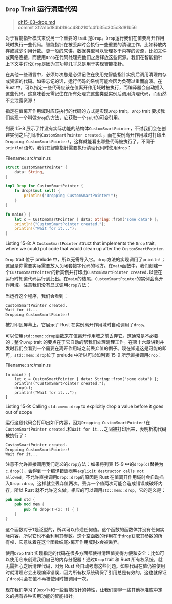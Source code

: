 ## `Drop` Trait 运行清理代码

> [ch15-03-drop.md](https://github.com/rust-lang/book/blob/master/second-edition/src/ch15-03-drop.md)
> <br>
> commit 3f2a1bd8dbb19cc48b210fc4fb35c305c8d81b56

对于智能指针模式来说另一个重要的 trait 是`Drop`。`Drop`运行我们在值要离开作用域时执行一些代码。智能指针在被丢弃时会执行一些重要的清理工作，比如释放内存或减少引用计数。更一般的来讲，数据类型可以管理多于内存的资源，比如文件或网络连接，而使用`Drop`在代码处理完他们之后释放这些资源。我们在智能指针上下文中讨论`Drop`是因为其功能几乎总是用于实现智能指针。

在其他一些语言中，必须每次总是必须记住在使用完智能指针实例后调用清理内存或资源的代码。如果忘记的话，运行代码的系统可能会因为负荷过重而崩溃。在 Rust 中，可以指定一些代码应该在值离开作用域时被执行，而编译器会自动插入这些代码。这意味着无需记住在所有处理完这些类型实例后调用清理代码，而仍然不会泄露资源！

指定在值离开作用域时应该执行的代码的方式是实现`Drop` trait。`Drop` trait 要求我们实现一个叫做`drop`的方法，它获取一个`self`的可变引用。

列表 15-8 展示了并没有实际功能的结构体`CustomSmartPointer`，不过我们会在创建实例之后打印出`CustomSmartPointer created.`，而在实例离开作用域时打印出`Dropping CustomSmartPointer!`，这样就能看出哪些代码被执行了。不同于`println!`语句，我们在智能指针需要执行清理代码时使用`drop`：

<span class="filename">Filename: src/main.rs</span>

```rust
struct CustomSmartPointer {
    data: String,
}

impl Drop for CustomSmartPointer {
    fn drop(&mut self) {
        println!("Dropping CustomSmartPointer!");
    }
}

fn main() {
    let c = CustomSmartPointer { data: String::from("some data") };
    println!("CustomSmartPointer created.");
    println!("Wait for it...");
}
```

<span class="caption">Listing 15-8: A `CustomSmartPointer` struct that
implements the `Drop` trait, where we could put code that would clean up after
the `CustomSmartPointer`.</span>

`Drop` trait 位于 prelude 中，所以无需导入它。`drop`方法的实现调用了`println!`；这里是你需要实际需要放入关闭套接字代码的地方。在`main`函数中，我们创建一个`CustomSmartPointer`的新实例并打印出`CustomSmartPointer created.`以便在运行时知道代码运行到此出。在`main`的结尾，`CustomSmartPointer`的实例会离开作用域。注意我们没有显式调用`drop`方法：

当运行这个程序，我们会看到：

```
CustomSmartPointer created.
Wait for it...
Dropping CustomSmartPointer!
```

被打印到屏幕上，它展示了 Rust 在实例离开作用域时自动调用了`drop`。

可以使用`std::mem::drop`函数来在值离开作用域之前丢弃它。这通常是不必要的；整个`Drop` trait 的要点在于它自动的帮我们处理清理工作。在第十六章讲到并发时我们会看到一个需要在离开作用域之前丢弃值的例子。现在知道这是可能的即可，`std::mem::drop`位于 prelude 中所以可以如列表 15-9 所示直接调用`drop`：

<span class="filename">Filename: src/main.rs</span>

```rust,ignore
fn main() {
    let c = CustomSmartPointer { data: String::from("some data") };
    println!("CustomSmartPointer created.");
    drop(c);
    println!("Wait for it...");
}
```

<span class="caption">Listing 15-9: Calling `std::mem::drop` to explicitly drop
a value before it goes out of scope</span>

运行这段代码会打印出如下内容，因为`Dropping CustomSmartPointer!`在`CustomSmartPointer created.`和`Wait for it...`之间被打印出来，表明析构代码被执行了：

```
CustomSmartPointer created.
Dropping CustomSmartPointer!
Wait for it...
```

注意不允许直接调用我们定义的`drop`方法：如果将列表 15-9 中的`drop(c)`替换为`c.drop()`，会得到一个编译错误表明`explicit destructor calls not allowed`。不允许直接调用`Drop::drop`的原因是 Rust 在值离开作用域时会自动插入`Drop::drop`，这样就会丢弃值两次。丢弃一个值两次可能会造成错误或破坏内存，所以 Rust 就不允许这么做。相应的可以调用`std::mem::drop`，它的定义是：

```rust
pub mod std {
    pub mod mem {
        pub fn drop<T>(x: T) { }
    }
}
```

这个函数对于`T`是泛型的，所以可以传递任何值。这个函数的函数体并没有任何实际内容，所以它也不会利用其参数。这个空函数的作用在于`drop`获取其参数的所有权，它意味着在这个函数结尾`x`离开作用域时`x`会被丢弃。

使用`Drop` trait 实现指定的代码在很多方面都使得清理值变得方便和安全：比如可以使用它来创建我们自己的内存分配器！通过`Drop` trait 和 Rust 所有权系统，就无需担心之后清理代码，因为 Rust 会自动考虑这些问题。如果代码在值仍被使用时就清理它会出现编译错误，因为所有权系统确保了引用总是有效的，这也就保证了`drop`只会在值不再被使用时被调用一次。

现在我们学习了`Box<T>`和一些智能指针的特性，让我们聊聊一些其他标准库中定义的拥有各种实用功能的智能指针。